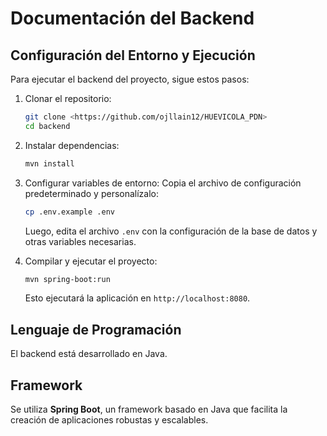 # Documentación del Backend

## Configuración del Entorno y Ejecución
Para ejecutar el backend del proyecto, sigue estos pasos:

1. Clonar el repositorio:  
   ```bash
   git clone <https://github.com/ojllain12/HUEVICOLA_PDN>
   cd backend
   ```
2. Instalar dependencias:  
   ```bash
   mvn install
   ```
3. Configurar variables de entorno: 
   Copia el archivo de configuración predeterminado y personalízalo:
   ```bash
   cp .env.example .env
   ```
   Luego, edita el archivo `.env` con la configuración de la base de datos y otras variables necesarias.

4. Compilar y ejecutar el proyecto:  
   ```bash
   mvn spring-boot:run
   ```
   Esto ejecutará la aplicación en `http://localhost:8080`.

## Lenguaje de Programación
El backend está desarrollado en Java.

## Framework
Se utiliza **Spring Boot**, un framework basado en Java que facilita la creación de aplicaciones robustas y escalables.



